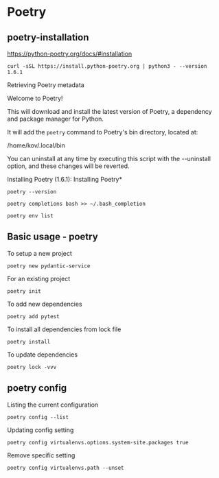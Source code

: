 # Poetry
## poetry-installation
https://python-poetry.org/docs/#installation


    curl -sSL https://install.python-poetry.org | python3 - --version 1.6.1

>
Retrieving Poetry metadata

Welcome to Poetry!

This will download and install the latest version of Poetry,
a dependency and package manager for Python.

It will add the `poetry` command to Poetry's bin directory, located at:

/home/kov/.local/bin

You can uninstall at any time by executing this script with the --uninstall option,
and these changes will be reverted.

Installing Poetry (1.6.1): Installing Poetry*
>

    poetry --version
>
    poetry completions bash >> ~/.bash_completion
>
    poetry env list

## Basic usage - poetry

To setup a new project

    poetry new pydantic-service

For an existing project

    poetry init

To add new dependencies

    poetry add pytest

To install all dependencies from lock file

    poetry install

To update dependencies

    poetry lock -vvv

## poetry config
Listing the current configuration

    poetry config --list

Updating config setting

    poetry config virtualenvs.options.system-site.packages true

Remove specific setting

    poetry config virtualenvs.path --unset

